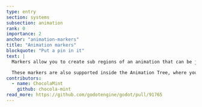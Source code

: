 ```yaml
---
type: entry
section: systems
subsection: animation
rank: 0
importance: 2
anchor: "animation-markers"
title: "Animation markers"
blockquote: "Put a pin in it"
text: |
  Markers allow you to create sub regions of an animation that can be jumped to or looped without playing the entire animation.

  These markers are also supported inside the Animation Tree, where you can easily select animation markers for looping or to begin playback.
contributors:
  - name: ChocolaMint
    github: chocola-mint
read_more: https://github.com/godotengine/godot/pull/91765
---
```


